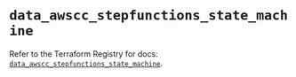 # `data_awscc_stepfunctions_state_machine`

Refer to the Terraform Registry for docs: [`data_awscc_stepfunctions_state_machine`](https://registry.terraform.io/providers/hashicorp/awscc/0.70.0/docs/data-sources/stepfunctions_state_machine).
